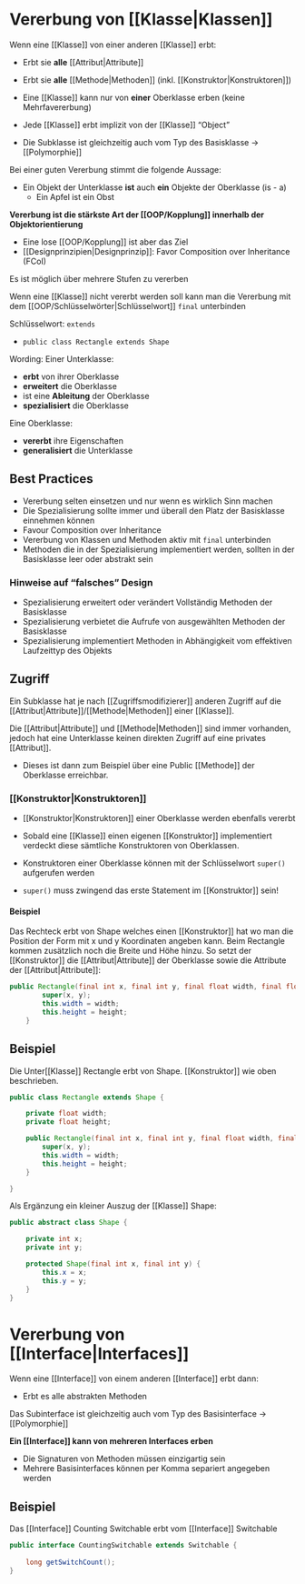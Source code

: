# Vererbung von [[Klasse|Klassen]]
Wenn eine [[Klasse]] von einer anderen [[Klasse]] erbt:
- Erbt sie **alle** [[Attribut|Attribute]]
- Erbt sie **alle** [[Methode|Methoden]] (inkl. [[Konstruktor|Konstruktoren]])

- Eine [[Klasse]] kann nur von **einer** Oberklasse erben (keine Mehrfavererbung)
- Jede [[Klasse]] erbt implizit von der [[Klasse]] “Object”
- Die Subklasse ist gleichzeitig auch vom Typ des Basisklasse → [[Polymorphie]]


Bei einer guten Vererbung stimmt die folgende Aussage:
- Ein Objekt der Unterklasse **ist** auch **ein** Objekte der Oberklasse (is - a)
	- Ein Apfel ist ein Obst


**Vererbung ist die stärkste Art der [[OOP/Kopplung]] innerhalb der Objektorientierung**
- Eine lose [[OOP/Kopplung]] ist aber das Ziel
- [[Designprinzipien|Designprinzip]]: Favor Composition over Inheritance (FCoI)


Es ist möglich über mehrere Stufen zu vererben

Wenn eine [[Klasse]] nicht vererbt werden soll kann man die Vererbung mit dem [[OOP/Schlüsselwörter|Schlüsselwort]] `final` unterbinden

Schlüsselwort: `extends`
- `public class Rectangle extends Shape`

Wording: 
Einer Unterklasse:
- **erbt** von ihrer Oberklasse
- **erweitert** die Oberklasse
- ist eine **Ableitung** der Oberklasse 
- **spezialisiert** die Oberklasse

Eine Oberklasse: 
- **vererbt** ihre Eigenschaften 
- **generalisiert** die Unterklasse

## Best Practices
- Vererbung selten einsetzen und nur wenn es wirklich Sinn machen
- Die Spezialisierung sollte immer und überall den Platz der Basisklasse einnehmen können
- Favour Composition over Inheritance
- Vererbung von Klassen und Methoden aktiv mit `final` unterbinden
- Methoden die in der Spezialisierung implementiert werden, sollten in der Basisklasse leer oder abstrakt sein

### Hinweise auf “falsches” Design
- Spezialisierung erweitert oder verändert Vollständig Methoden der Basisklasse
- Spezialisierung verbietet die Aufrufe von ausgewählten Methoden der Basisklasse
- Spezialisierung implementiert Methoden in Abhängigkeit vom effektiven Laufzeittyp des Objekts

## Zugriff
Ein Subklasse hat je nach [[Zugriffsmodifizierer]] anderen Zugriff auf die [[Attribut|Attribute]]/[[Methode|Methoden]] einer [[Klasse]]. 

Die [[Attribut|Attribute]] und [[Methode|Methoden]] sind immer vorhanden, jedoch hat eine Unterklasse keinen direkten Zugriff auf eine privates [[Attribut]]. 
- Dieses ist dann zum Beispiel über eine Public [[Methode]] der Oberklasse erreichbar. 

### [[Konstruktor|Konstruktoren]]
- [[Konstruktor|Konstruktoren]] einer Oberklasse werden ebenfalls vererbt
- Sobald eine [[Klasse]] einen eigenen [[Konstruktor]] implementiert verdeckt diese sämtliche Konstruktoren von Oberklassen. 

- Konstruktoren einer Oberklasse können mit der Schlüsselwort `super()` aufgerufen werden
- `super()` muss zwingend das erste Statement im [[Konstruktor]] sein!
#### Beispiel
Das Rechteck erbt von Shape welches einen [[Konstruktor]] hat wo man die Position der Form mit x und y Koordinaten angeben kann. 
Beim Rectangle kommen zusätzlich noch die Breite und Höhe hinzu. So setzt der [[Konstruktor]] die [[Attribut|Attribute]] der Oberklasse sowie die Attribute der [[Attribut|Attribute]]: 

```java
public Rectangle(final int x, final int y, final float width, final float height) {
        super(x, y);
        this.width = width;
        this.height = height;
    }
```


## Beispiel
Die Unter[[Klasse]] Rectangle erbt von Shape. [[Konstruktor]] wie oben beschrieben.

```java
public class Rectangle extends Shape {

	private float width;
    private float height;

	public Rectangle(final int x, final int y, final float width, final float height) {
        super(x, y);
        this.width = width;
        this.height = height;
    }

}

```

Als Ergänzung ein kleiner Auszug der [[Klasse]] Shape: 
```java
public abstract class Shape {

    private int x;
    private int y;

    protected Shape(final int x, final int y) {
        this.x = x;
        this.y = y;
    }
}
```

# Vererbung von [[Interface|Interfaces]]
Wenn eine [[Interface]] von einem anderen [[Interface]] erbt dann:
- Erbt es alle abstrakten Methoden 

 Das Subinterface ist gleichzeitig auch vom Typ des Basisinterface → [[Polymorphie]]

**Ein [[Interface]] kann von mehreren Interfaces erben**
- Die Signaturen von Methoden müssen einzigartig sein
- Mehrere Basisinterfaces können per Komma separiert angegeben werden

## Beispiel
Das [[Interface]] Counting Switchable erbt vom [[Interface]] Switchable

```java
public interface CountingSwitchable extends Switchable {
    
    long getSwitchCount();
}

```